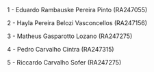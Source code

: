 1 - Eduardo Rambauske Pereira Pinto (RA247055)

2 - Hayla Pereira Belozi Vasconcellos (RA247156)

3 - Matheus Gasparotto Lozano (RA247275)

4 - Pedro Carvalho Cintra (RA247315)

5 - Riccardo Carvalho Sofer (RA247275)


